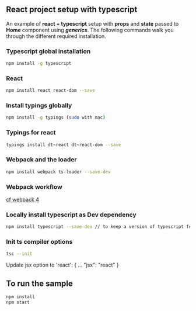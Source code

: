 ## React project setup with typescript
An example of **react + typescript** setup with **props** and **state** passed to **Home** component using **_generics_**.
The following commands walk you through the different required installation.
### Typescript global installation
```sh
npm install -g typescript
```
### React
```sh
npm install react react-dom --save
```
### Install typings globally
```sh
npm install -g typings (sudo with mac)
```
### Typings for react
```sh
typings install dt~react dt~react-dom --save
```
### Webpack and the loader
```sh
npm install webpack ts-loader --save-dev
```
### Webpack workflow
[cf webpack 4](https://webpack.js.org/concepts/)
### Locally install typescript as Dev dependency
```sh 
npm install typescript --save-dev // to keep a version of typescript for your project
```
### Init ts compiler options
```sh
tsc --init
```
Update jsx option to 'react':
{
...
"jsx": "react"
}
## To run the sample
```sh
npm install
npm start
```
